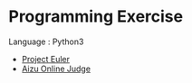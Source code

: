 Programming Exercise
=====

Language : Python3

- [Project Euler](https://projecteuler.net/)
- [Aizu Online Judge](http://judge.u-aizu.ac.jp/onlinejudge/index.jsp)
